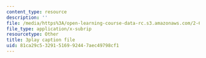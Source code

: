 ```yaml
---
content_type: resource
description: ''
file: /media/https%3A/open-learning-course-data-rc.s3.amazonaws.com/2-627-fundamentals-of-photovoltaics-fall-2013/81ca29c53291516992447aec49798cf1_k12GMjtN8aA.vtt
file_type: application/x-subrip
resourcetype: Other
title: 3play caption file
uid: 81ca29c5-3291-5169-9244-7aec49798cf1
---
```


